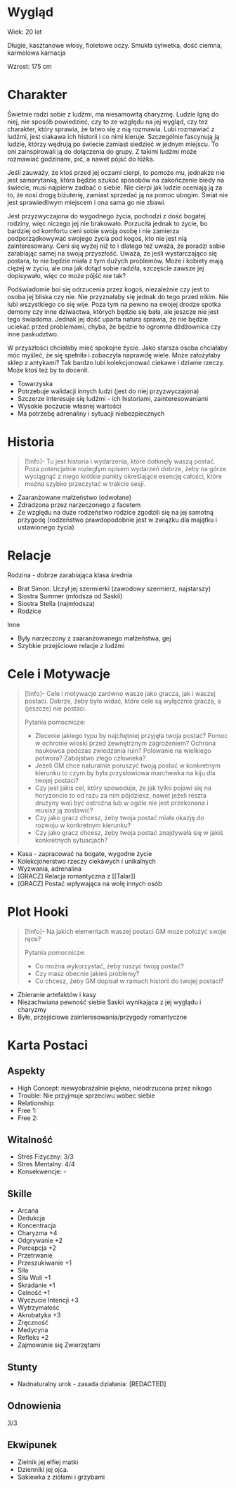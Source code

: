# Wygląd

Wiek: 20 lat

Długie, kasztanowe włosy, fioletowe oczy. Smukła sylwetka, dość ciemna, karmelowa karnacja

Wzrost: 175 cm

# Charakter

Świetnie radzi sobie z ludźmi, ma niesamowitą charyzmę. Ludzie lgną do niej, nie sposób powiedzieć, czy to ze względu na jej wygląd, czy też charakter, który sprawia, że łatwo się z nią rozmawia. Lubi rozmawiać z ludźmi, jest ciakawa ich historii i co nimi kieruje. Szczególnie fascynują ją ludzie, którzy wędrują po świecie zamiast siedzieć w jednym miejscu. To oni zainspirowali ją do dołączenia do grupy. Z takimi ludźmi może rozmawiać godzinami, pić, a nawet pójść do łóżka. 

Jeśli zauważy, że ktoś przed jej oczami cierpi, to pomoże mu, jednakże nie jest samarytanką, która będzie szukać sposobów na zakończenie biedy na świecie, musi najpierw zadbać o siebie. Nie cierpi jak ludzie oceniają ją za to, że nosi drogą biżuterię, zamiast sprzedać ją na pomoc ubogim. Świat nie jest sprawiedliwym miejscem i ona sama go nie zbawi.

Jest przyzwyczajona do wygodnego życia, pochodzi z dość bogatej rodziny, więc niczego jej nie brakowało. Porzuciła jednak to życie, bo bardziej od komfortu ceni sobie swoją osobę i nie zamierza podporządkowywać swojego życia pod kogoś, kto nie jest nią zainteresowany. Ceni się wyżej niż to i dlatego też uważa, że poradzi sobie zarabiając samej na swoją przyszłość. Uważa, że jeśli wystarczająco się postara, to nie będzie miała z tym dużych problemów. Może i kobiety mają ciężej w życiu, ale ona jak dotąd sobie radziła, szczęście zawsze jej dopisywało, więc co może pójść nie tak?

Podświadomie boi się odrzucenia przez kogoś, niezależnie czy jest to osoba jej bliska czy nie. Nie przyznałaby się jednak do tego przed nikim.
Nie lubi wszystkiego co się wije.
Poza tym na pewno na swojej drodze spotka demony czy inne dziwactwa, których będzie się bała, ale jeszcze nie jest tego świadoma. Jednak jej dość uparta natura sprawia, że nie będzie uciekać przed problemami, chyba, że będzie to ogromna dżdżownica czy inne paskudztwo.

W przyszłości chciałaby mieć spokojne życie. Jako starsza osoba chciałaby móc myśleć, że się spełniła i zobaczyła naprawdę wiele. Może założyłaby sklep z antykami? Tak bardzo lubi kolekcjonować ciekawe i dziwne rzeczy. Może ktoś też by to docenił. 
 
- Towarzyska
- Potrzebuje walidacji innych ludzi (jest do niej przyzwyczajona)
- Szczerze interesuje się ludźmi - ich historiami, zainteresowaniami
- Wysokie poczucie własnej wartości
- Ma potrzebę adrenaliny i sytuacji niebezpiecznych
# Historia

>[!info]-
>Tu jest historia i wydarzenia, które dotknęły waszą postać. Poza potencjalnie rozległym opisem wydarzeń dobrze, żeby na górze wyciągnąć z niego krótkie punkty określające esencję całości, które można szybko przeczytać w trakcie sesji.

- Zaaranżowane małżeństwo (odwołane)
- Zdradzona przez narzeczonego z facetem
- Ze względu na duże rodzeństwo rodzice zgodzili się na jej samotną przygodę (rodzeństwo prawdopodobnie jest w związku dla majątku i ustawionego życia) 
# Relacje

Rodzina - dobrze zarabiająca klasa średnia
- Brat Simon. Uczył jej szermierki (zawodowy szermierz, najstarszy)
- Siostra Summer (młodsza od Saskii)
- Siostra Stella (najmłodsza)
- Rodzice

Inne
- Były narzeczony z zaaranżowanego małżeństwa, gej
- Szybkie przejściowe relacje z ludźmi
# Cele i Motywacje

>[!info]-
>Cele i motywacje zarówno wasze jako gracza, jak i waszej postaci. Dobrze, żeby było widać, które cele są wyłącznie gracza, a (jeszcze) nie postaci.
>
>Pytania pomocnicze:
>- Zlecenie jakiego typu by najchętniej przyjęła twoja postać? Pomoc w ochronie wioski przed zewnętrznym zagrożeniem? Ochrona naukowca podczas zwiedzania ruin? Polowanie na wielkiego potwora? Zabójstwo złego człowieka? 
>- Jeżeli GM chce naturalnie poruszyć twoją postać w konkretnym kierunku to czym by była przysłowiowa marchewka na kiju dla twojej postaci?
>- Czy jest jakiś cel, który spowoduje, że jak tylko pojawi się na horyzoncie to od razu za nim pójdziesz, nawet jeżeli reszta drużyny woli być ostrożna lub w ogóle nie jest przekonana i musisz ją zostawić? 
>- Czy jako gracz chcesz, żeby twoja postać miała okazję do rozwoju w konkretnym kierunku?
>- Czy jako gracz chcesz, żeby twoja postać znajdywała się w jakiś konkretnych sytuacjach?

- Kasa - zapracować na bogate, wygodne życie
- Kolekcjonerstwo rzeczy ciekawych i unikalnych 
- Wyzwania, adrenalina
- \[GRACZ\] Relacja romantyczna z [[Talar]]
- \[GRACZ\] Postać wpływająca na wolę innych osób

# Plot Hooki

>[!info]-
>Na jakich elementach waszej postaci GM może położyć swoje ręce? 
>
>Pytania pomocnicze:
>- Co można wykorzystać, żeby ruszyć twoją postać? 
>- Czy masz obecnie jakieś problemy?
>- Co chcesz, żeby GM dopisał w ramach historii do twojej postaci?

- Zbieranie artefaktów i kasy
- Niezachwiana pewność siebie Saskii wynikająca z jej wyglądu i charyzmy
- Byłe, przejściowe zainteresowania/przygody romantyczne

# Karta Postaci

## Aspekty
- High Concept: niewyobrażalnie piękna, nieodrzucona przez nikogo
- Trouble: Nie przyjmuje sprzeciwu wobec siebie
- Relationship: 
- Free 1: 
- Free 2: 
## Witalność
- Stres Fizyczny: 3/3
- Stres Mentalny: 4/4
- Konsekwencje: -
## Skille
- Arcana
- Dedukcja 
- Koncentracja 
- Charyzma +4
- Odgrywanie +2
- Percepcja +2
- Przetrwanie 
- Przeszukiwanie +1
- Siła
- Siła Woli +1
- Skradanie +1
- Celność +1
- Wyczucie Intencji +3
- Wytrzymałość
- Akrobatyka +3
- Zręczność
- Medycyna 
- Refleks +2
- Zajmowanie się Zwierzętami
## Stunty
- Nadnaturalny urok - zasada działania: \[REDACTED\]

## Odnowienia
3/3
## Ekwipunek 
- Zielnik jej elfiej matki
- Dzienniki jej ojca.
- Sakiewka z ziółami i grzybami
